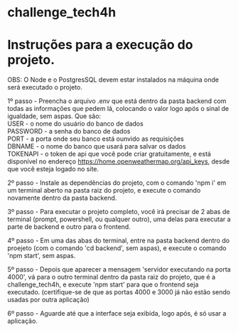 # challenge_tech4h

# Instruções para a execução do projeto. 
OBS: O Node e o PostgresSQL devem estar instalados na máquina onde será executado o projeto.

1º passo - Preencha o arquivo .env que está dentro da pasta backend com todas as informações que pedem lá, colocando o valor logo após o sinal de igualdade, sem aspas. Que são:<br> USER - o nome do usuário do banco de dados <br>
PASSWORD - a senha do banco de dados <br>
PORT - a porta onde seu banco está ounvido as requisições <br>
DBNAME - o nome do banco que usará para salvar os dados <br>
TOKENAPI - o token de api que você pode criar gratuitamente, e está disponível no endereço https://home.openweathermap.org/api_keys, desde que você esteja logado no site. <br>

2º passo - Instale as dependências do projeto, com o comando 'npm i' em um terminal aberto na pasta raiz do projeto, e execute o comando novamente dentro da pasta backend.

3º passo - Para executar o projeto completo, você irá precisar de 2 abas de terminal (prompt, powershell, ou qualquer outro), uma delas para executar a parte de backend e outro para o frontend.

4º passo - Em uma das abas do terminal, entre na pasta backend dentro do proejeto (com o comando 'cd backend', sem aspas), e execute o comando 'npm start', sem aspas.

5º passo - Depois que aparecer a mensagem 'servidor executando na porta 4000', vá para o outro terminal dentro da pasta raiz do projeto, que é a challenge_tech4h, e execute 'npm start' para que o frontend seja executado. (certifique-se de que as portas 4000 e 3000 já não estão sendo usadas por outra aplicação)

6º passo - Aguarde até que a interface seja exibida, logo após, é só usar a aplicação.
